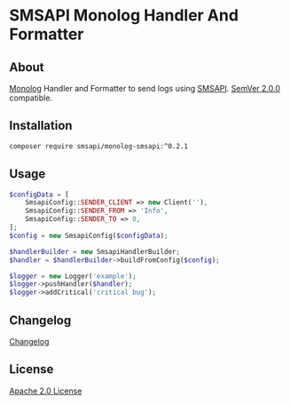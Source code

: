# SMSAPI Monolog Handler And Formatter

## About
[Monolog](//github.com/Seldaek/monolog) Handler and Formatter to send logs using [SMSAPI](//smsapi.pl).
[SemVer 2.0.0](//semver.org/spec/v2.0.0.html) compatible.

## Installation
```bash
composer require smsapi/monolog-smsapi:^0.2.1
```

## Usage
```php
$configData = [
    SmsapiConfig::SENDER_CLIENT => new Client(''),
    SmsapiConfig::SENDER_FROM => 'Info',
    SmsapiConfig::SENDER_TO => 0,
];
$config = new SmsapiConfig($configData);

$handlerBuilder = new SmsapiHandlerBuilder;
$handler = $handlerBuilder->buildFromConfig($config);

$logger = new Logger('example');
$logger->pushHandler($handler);
$logger->addCritical('critical bug');
```

## Changelog
[Changelog](CHANGELOG.md)

## License
[Apache 2.0 License](LICENSE)
